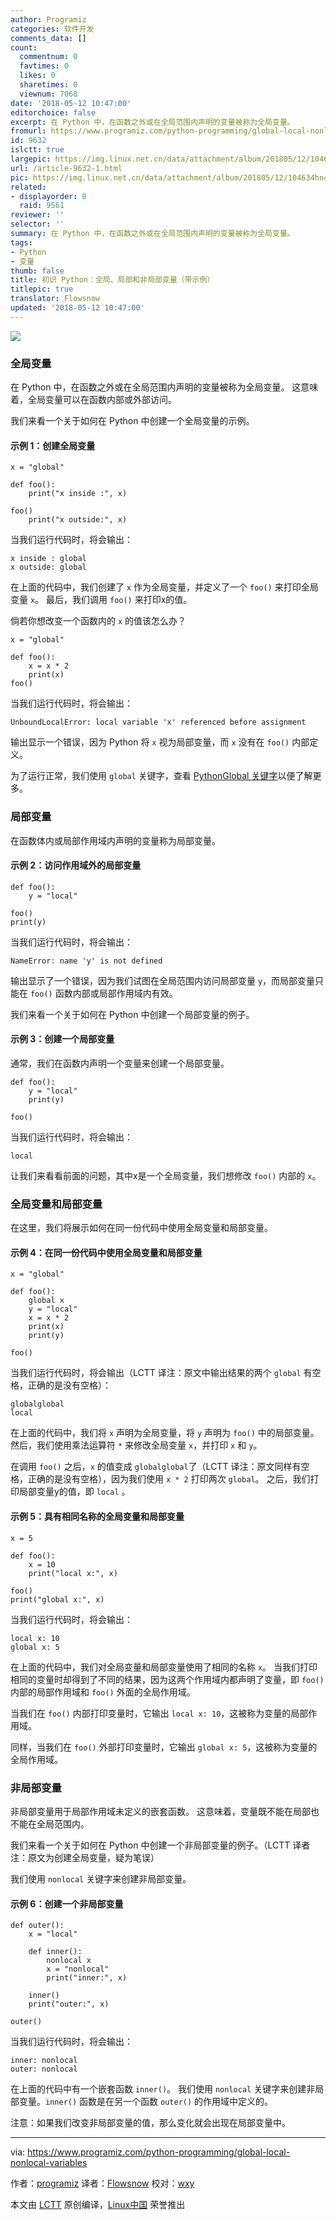 ```yaml
---
author: Programiz
categories: 软件开发
comments_data: []
count:
  commentnum: 0
  favtimes: 0
  likes: 0
  sharetimes: 0
  viewnum: 7068
date: '2018-05-12 10:47:00'
editorchoice: false
excerpt: 在 Python 中，在函数之外或在全局范围内声明的变量被称为全局变量。
fromurl: https://www.programiz.com/python-programming/global-local-nonlocal-variables
id: 9632
islctt: true
largepic: https://img.linux.net.cn/data/attachment/album/201805/12/104634hn44z9dxolr4idcn.jpg
url: /article-9632-1.html
pic: https://img.linux.net.cn/data/attachment/album/201805/12/104634hn44z9dxolr4idcn.jpg.thumb.jpg
related:
- displayorder: 0
  raid: 9561
reviewer: ''
selector: ''
summary: 在 Python 中，在函数之外或在全局范围内声明的变量被称为全局变量。
tags:
- Python
- 变量
thumb: false
title: 初识 Python：全局、局部和非局部变量（带示例）
titlepic: true
translator: Flowsnow
updated: '2018-05-12 10:47:00'
---
```


![](/data/attachment/album/201805/12/104634hn44z9dxolr4idcn.jpg)


### 全局变量


在 Python 中，在函数之外或在全局范围内声明的变量被称为全局变量。 这意味着，全局变量可以在函数内部或外部访问。


我们来看一个关于如何在 Python 中创建一个全局变量的示例。


#### 示例 1：创建全局变量



```
x = "global"

def foo():
    print("x inside :", x)

foo()
    print("x outside:", x)

```

当我们运行代码时，将会输出：



```
x inside : global
x outside: global

```

在上面的代码中，我们创建了 `x` 作为全局变量，并定义了一个 `foo()` 来打印全局变量 `x`。 最后，我们调用 `foo()` 来打印x的值。


倘若你想改变一个函数内的 `x` 的值该怎么办？



```
x = "global"

def foo():
    x = x * 2
    print(x)
foo()

```

当我们运行代码时，将会输出：



```
UnboundLocalError: local variable 'x' referenced before assignment

```

输出显示一个错误，因为 Python 将 `x` 视为局部变量，而 `x` 没有在 `foo()` 内部定义。


为了运行正常，我们使用 `global` 关键字，查看 [PythonGlobal 关键字](https://www.programiz.com/python-programming/global-keyword)以便了解更多。


### 局部变量


在函数体内或局部作用域内声明的变量称为局部变量。


#### 示例 2：访问作用域外的局部变量



```
def foo():
    y = "local"

foo()
print(y)

```

当我们运行代码时，将会输出：



```
NameError: name 'y' is not defined

```

输出显示了一个错误，因为我们试图在全局范围内访问局部变量 `y`，而局部变量只能在 `foo()` 函数内部或局部作用域内有效。


我们来看一个关于如何在 Python 中创建一个局部变量的例子。


#### 示例 3：创建一个局部变量


通常，我们在函数内声明一个变量来创建一个局部变量。



```
def foo():
    y = "local"
    print(y)

foo()

```

当我们运行代码时，将会输出：



```
local

```

让我们来看看前面的问题，其中x是一个全局变量，我们想修改 `foo()` 内部的 `x`。


### 全局变量和局部变量


在这里，我们将展示如何在同一份代码中使用全局变量和局部变量。


#### 示例 4：在同一份代码中使用全局变量和局部变量



```
x = "global"

def foo():
    global x
    y = "local"
    x = x * 2
    print(x)
    print(y)

foo()

```

当我们运行代码时，将会输出（LCTT 译注：原文中输出结果的两个 `global` 有空格，正确的是没有空格）：



```
globalglobal
local

```

在上面的代码中，我们将 `x` 声明为全局变量，将 `y` 声明为 `foo()` 中的局部变量。 然后，我们使用乘法运算符 `*` 来修改全局变量 `x`，并打印 `x` 和 `y`。


在调用 `foo()` 之后，`x` 的值变成 `globalglobal`了（LCTT 译注：原文同样有空格，正确的是没有空格），因为我们使用 `x * 2` 打印两次 `global`。 之后，我们打印局部变量y的值，即 `local` 。


#### 示例 5：具有相同名称的全局变量和局部变量



```
x = 5

def foo():
    x = 10
    print("local x:", x)

foo()
print("global x:", x)

```

当我们运行代码时，将会输出：



```
local x: 10
global x: 5

```

在上面的代码中，我们对全局变量和局部变量使用了相同的名称 `x`。 当我们打印相同的变量时却得到了不同的结果，因为这两个作用域内都声明了变量，即 `foo()` 内部的局部作用域和 `foo()` 外面的全局作用域。


当我们在 `foo()` 内部打印变量时，它输出 `local x: 10`，这被称为变量的局部作用域。


同样，当我们在 `foo()` 外部打印变量时，它输出 `global x: 5`，这被称为变量的全局作用域。


### 非局部变量


非局部变量用于局部作用域未定义的嵌套函数。 这意味着，变量既不能在局部也不能在全局范围内。


我们来看一个关于如何在 Python 中创建一个非局部变量的例子。（LCTT 译者注：原文为创建全局变量，疑为笔误）


我们使用 `nonlocal` 关键字来创建非局部变量。


#### 示例 6：创建一个非局部变量



```
def outer():
    x = "local"

    def inner():
        nonlocal x
        x = "nonlocal"
        print("inner:", x)

    inner()
    print("outer:", x)

outer()

```

当我们运行代码时，将会输出：



```
inner: nonlocal
outer: nonlocal

```

在上面的代码中有一个嵌套函数 `inner()`。 我们使用 `nonlocal` 关键字来创建非局部变量。`inner()` 函数是在另一个函数 `outer()` 的作用域中定义的。


注意：如果我们改变非局部变量的值，那么变化就会出现在局部变量中。




---


via: <https://www.programiz.com/python-programming/global-local-nonlocal-variables>


作者：[programiz](https://www.programiz.com/) 译者：[Flowsnow](https://github.com/Flowsnow) 校对：[wxy](https://github.com/wxy)


本文由 [LCTT](https://github.com/LCTT/TranslateProject) 原创编译，[Linux中国](https://linux.cn/) 荣誉推出